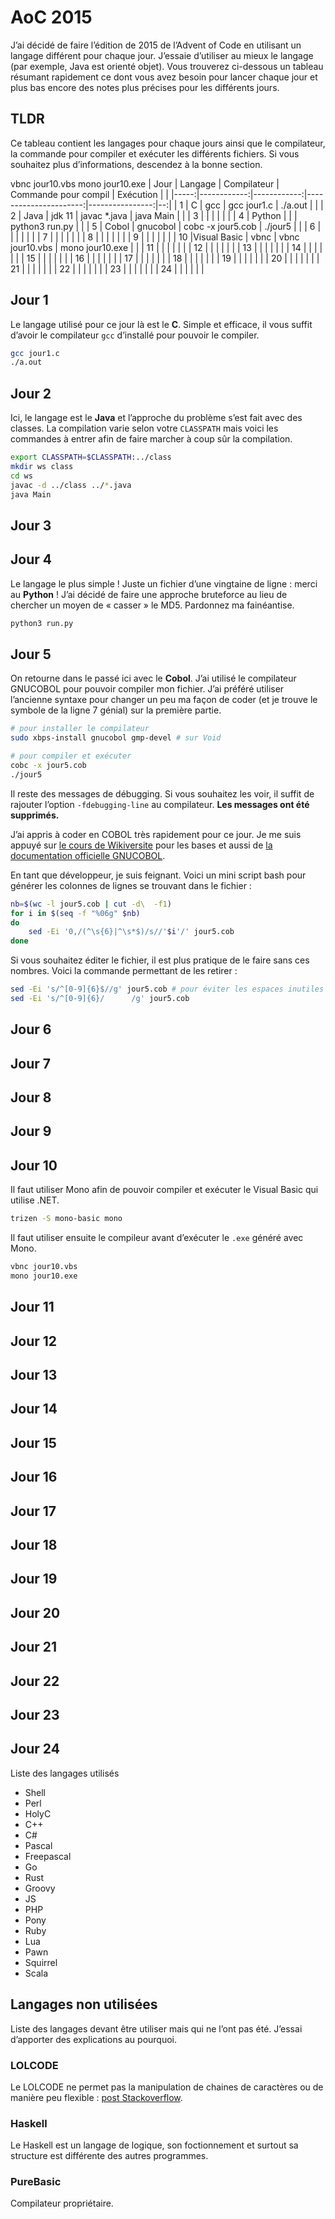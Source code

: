 # AoC 2015


J’ai décidé de faire l’édition de 2015 de l’Advent of Code en utilisant un langage différent pour chaque jour. J’essaie d’utiliser au mieux le langage (par exemple, Java est orienté objet). Vous trouverez ci-dessous un tableau résumant rapidement ce dont vous avez besoin pour lancer chaque jour et plus bas encore des notes plus précises pour les différents jours.

## TLDR

Ce tableau contient les langages pour chaque jours ainsi que le compilateur, la commande pour compiler et exécuter les différents fichiers. Si vous souhaitez plus d’informations, descendez à la bonne section.

vbnc jour10.vbs
mono jour10.exe
| Jour | Langage     | Compilateur | Commande pour compil  |    Exécution    |   |
|-----:|------------:|------------:|----------------------:|----------------:|--:|
|  1   |    C        |    gcc      |      gcc jour1.c      |   ./a.out       |   |
|  2   |   Java      |    jdk 11   |       javac *.java    |  java Main      |   |
|  3   |             |             |                       |                 |   |
|  4   | Python      |             |                       |  python3 run.py |   |
|  5   | Cobol       |  gnucobol   |   cobc -x jour5.cob   |  ./jour5        |   |
|  6   |             |             |                       |                 |   |
|  7   |             |             |                       |                 |   |
|  8   |             |             |                       |                 |   |
|  9   |             |             |                       |                 |   |
|  10  |Visual Basic |   vbnc      |  vbnc jour10.vbs      | mono jour10.exe |   |
|  11  |             |             |                       |                 |   |
|  12  |             |             |                       |                 |   |
|  13  |             |             |                       |                 |   |
|  14  |             |             |                       |                 |   |
|  15  |             |             |                       |                 |   |
|  16  |             |             |                       |                 |   |
|  17  |             |             |                       |                 |   |
|  18  |             |             |                       |                 |   |
|  19  |             |             |                       |                 |   |
|  20  |             |             |                       |                 |   |
|  21  |             |             |                       |                 |   |
|  22  |             |             |                       |                 |   |
|  23  |             |             |                       |                 |   |
|  24  |             |             |                       |                 |   |



## Jour 1

Le langage utilisé pour ce jour là est le **C**. Simple et efficace, il vous suffit d’avoir le compilateur `gcc` d’installé pour pouvoir le compiler.

```bash
gcc jour1.c
./a.out
```

## Jour 2

Ici, le langage est le **Java** et l’approche du problème s’est fait avec des classes. La compilation varie selon votre `CLASSPATH` mais voici les commandes à entrer afin de faire marcher à coup sûr la compilation.

```bash
export CLASSPATH=$CLASSPATH:../class
mkdir ws class
cd ws
javac -d ../class ../*.java
java Main
```

## Jour 3

## Jour 4

Le langage le plus simple ! Juste un fichier d’une vingtaine de ligne : merci au **Python** ! J’ai décidé de faire une approche bruteforce au lieu de chercher un moyen de « casser » le MD5. Pardonnez ma fainéantise.

```bash
python3 run.py
```

## Jour 5

On retourne dans le passé ici avec le **Cobol**. J’ai utilisé le compilateur GNUCOBOL pour pouvoir compiler mon fichier. J’ai préféré utiliser l’ancienne syntaxe pour changer un peu ma façon de coder (et je trouve le symbole de la ligne 7 génial) sur la première partie.

```bash
# pour installer le compilateur
sudo xbps-install gnucobol gmp-devel # sur Void

# pour compiler et exécuter
cobc -x jour5.cob
./jour5
```

Il reste des messages de débugging. Si vous souhaitez les voir, il suffit de rajouter l’option `-fdebugging-line` au compilateur. **Les messages ont été supprimés.**

J’ai appris à coder en COBOL très rapidement pour ce jour. Je me suis appuyé sur [le cours de Wikiversite](https://fr.wikiversity.org/wiki/COBOL) pour les bases et aussi de [la documentation officielle GNUCOBOL](https://devdocs.io/gnu_cobol/).

En tant que développeur, je suis feignant. Voici un mini script bash pour générer les colonnes de lignes se trouvant dans le fichier : 

```bash
nb=$(wc -l jour5.cob | cut -d\  -f1)
for i in $(seq -f "%06g" $nb)
do
    sed -Ei '0,/(^\s{6}|^\s*$)/s//'$i'/' jour5.cob
done
```

Si vous souhaitez éditer le fichier, il est plus pratique de le faire sans ces nombres. Voici la commande permettant de les retirer :

```bash
sed -Ei 's/^[0-9]{6}$//g' jour5.cob # pour éviter les espaces inutiles
sed -Ei 's/^[0-9]{6}/      /g' jour5.cob
```

## Jour 6
## Jour 7
## Jour 8
## Jour 9

## Jour 10

Il faut utiliser Mono afin de pouvoir compiler et exécuter le Visual Basic qui utilise .NET.

```bash
trizen -S mono-basic mono
```

Il faut utiliser ensuite le compileur avant d’exécuter le `.exe` généré avec Mono.

```bash
vbnc jour10.vbs
mono jour10.exe
```

## Jour 11
## Jour 12
## Jour 13
## Jour 14
## Jour 15
## Jour 16
## Jour 17
## Jour 18
## Jour 19
## Jour 20
## Jour 21
## Jour 22
## Jour 23
## Jour 24






Liste des langages utilisés


* Shell
* Perl
* HolyC
* C++
* C#
* Pascal
* Freepascal
* Go
* Rust
* Groovy
* JS
* PHP
* Pony
* Ruby
* Lua
* Pawn
* Squirrel
* Scala

## Langages non utilisées

Liste des langages devant être utiliser mais qui ne l’ont pas été. J’essai d’apporter des explications au pourquoi.

### LOLCODE

Le LOLCODE ne permet pas la manipulation de chaines de caractères ou de manière peu flexible : [post Stackoverflow](https://stackoverflow.com/questions/29762129/lolcode-string-parsing).

### Haskell

Le Haskell est un langage de logique, son foctionnement et surtout sa structure est différente des autres programmes.

### PureBasic

Compilateur propriétaire.
